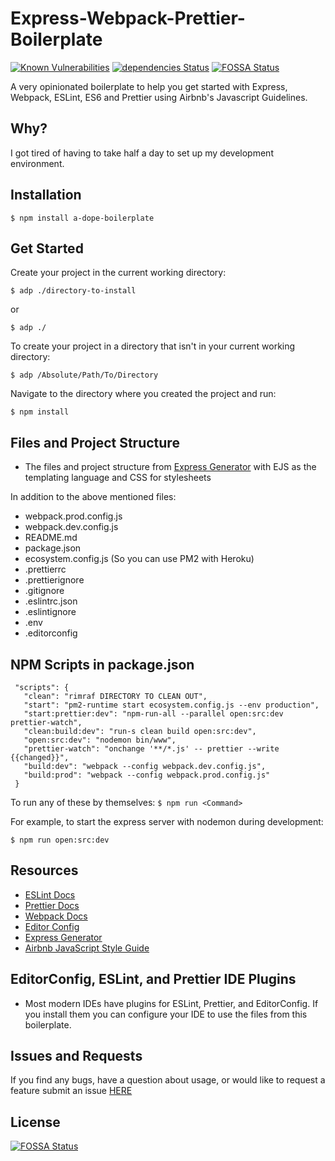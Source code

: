 # Express-Webpack-Prettier-Boilerplate

[![Known Vulnerabilities](https://snyk.io//test/github/dhull33/Express-Webpack-Prettier-Boilerplate/badge.svg?targetFile=package.json)](https://snyk.io//test/github/dhull33/Express-Webpack-Prettier-Boilerplate?targetFile=package.json)
[![dependencies Status](https://david-dm.org/dhull33/Express-Webpack-Prettier-Boilerplate.svg)](https://david-dm.org/dhull33/Express-Webpack-Prettier-Boilerplate) [![FOSSA Status](https://app.fossa.io/api/projects/git%2Bgithub.com%2Fdhull33%2FExpress-Webpack-Prettier-Boilerplate.svg?type=shield)](https://app.fossa.io/projects/git%2Bgithub.com%2Fdhull33%2FExpress-Webpack-Prettier-Boilerplate?ref=badge_shield)

A very opinionated boilerplate to help you get started with Express, Webpack, ESLint, ES6 and Prettier using Airbnb's Javascript Guidelines.

## Why?

I got tired of having to take half a day to set up my development environment.

## Installation

`$ npm install a-dope-boilerplate`

## Get Started

Create your project in the current working directory:

`$ adp ./directory-to-install`

or

`$ adp ./`

To create your project in a directory that isn't in your current working directory:

`$ adp /Absolute/Path/To/Directory`

Navigate to the directory where you created the project and run:

`$ npm install`

## Files and Project Structure

- The files and project structure from [Express Generator](https://github.com/expressjs/generator) with EJS as the templating language and CSS for stylesheets

In addition to the above mentioned files:

- webpack.prod.config.js
- webpack.dev.config.js
- README.md
- package.json
- ecosystem.config.js (So you can use PM2 with Heroku)
- .prettierrc
- .prettierignore
- .gitignore
- .eslintrc.json
- .eslintignore
- .env
- .editorconfig

## NPM Scripts in package.json

     "scripts": {
       "clean": "rimraf DIRECTORY TO CLEAN OUT",
       "start": "pm2-runtime start ecosystem.config.js --env production",
       "start:prettier:dev": "npm-run-all --parallel open:src:dev prettier-watch",
       "clean:build:dev": "run-s clean build open:src:dev",
       "open:src:dev": "nodemon bin/www",
       "prettier-watch": "onchange '**/*.js' -- prettier --write {{changed}}",
       "build:dev": "webpack --config webpack.dev.config.js",
       "build:prod": "webpack --config webpack.prod.config.js"
     }

To run any of these by themselves: `$ npm run <Command>`

For example, to start the express server with nodemon during development:

`$ npm run open:src:dev`

## Resources

- [ESLint Docs](https://eslint.org/docs/user-guide/getting-started)
- [Prettier Docs](https://prettier.io/docs/en/index.html)
- [Webpack Docs](https://webpack.js.org/concepts/)
- [Editor Config](https://editorconfig.org/#download)
- [Express Generator](https://github.com/expressjs/generator)
- [Airbnb JavaScript Style Guide](https://github.com/airbnb/javascript)

## EditorConfig, ESLint, and Prettier IDE Plugins

- Most modern IDEs have plugins for ESLint, Prettier, and EditorConfig. If you install them you can configure your IDE to use the files from this boilerplate.

## Issues and Requests

If you find any bugs, have a question about usage, or would like to request a feature submit an issue [HERE](https://github.com/dhull33/Express-Webpack-Prettier-Boilerplate/issues)

## License

[![FOSSA Status](https://app.fossa.io/api/projects/git%2Bgithub.com%2Fdhull33%2FExpress-Webpack-Prettier-Boilerplate.svg?type=large)](https://app.fossa.io/projects/git%2Bgithub.com%2Fdhull33%2FExpress-Webpack-Prettier-Boilerplate?ref=badge_large)
